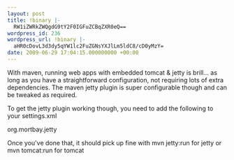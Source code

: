 ```yaml
---
layout: post
title: !binary |-
  RW1iZWRkZWQgdG9tY2F0IGFuZCBqZXR0eQ==
wordpress_id: 236
wordpress_url: !binary |-
  aHR0cDovL3d3dy5qYW1lc2FuZGNsYXJlLm5ldC8/cD0yMzY=
date: 2009-06-29 17:04:15.000000000 +00:00
---
```

With maven, running web apps with embedded tomcat & jetty is brill... as long as you have a straightforward configuration, not requiring lots of extra dependencies. The maven jetty plugin is super configurable though and can be tweaked as required.

To get the jetty plugin working though, you need to add the following to your settings.xml

<pluginGroups>
<pluginGroup>org.mortbay.jetty</pluginGroup>
</pluginGroups>

Once you've done that, it should pick up fine with mvn jetty:run for jetty or mvn tomcat:run for tomcat
